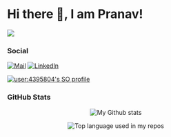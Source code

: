 
# Hi there 👋, I am Pranav!

![](https://komarev.com/ghpvc/?username=realpranavp&color=brightgreen&style=flat)


### Social

 
[![Mail](https://img.shields.io/badge/-Say%20Hi!-gray?style=for-the-badge&logo=gmail)](mailto:patelpranav1111@gmail.com)
[![LinkedIn](https://img.shields.io/badge/-linkedin-gray?style=for-the-badge&logo=linkedin)](https://www.linkedin.com/in/realpranav/)

<a href="https://github.com/johannchopin/stackoverflow-readme-profile">
  <img src="https://stackoverflow-readme-profile.johannchopin.fr/profile-small/4395804?theme=default" alt="user:4395804's SO profile">
</a>

### GitHub Stats

<p align="center"> <img src="https://github-readme-stats.vercel.app/api?username=realpranavp&count_private=true&show_icons=true&include_all_commits=true" alt="My Github stats" />

 <p align="center"> <img src="https://github-readme-stats.vercel.app/api/top-langs/?username=realpranavp&layout=compact&hide_title=1&card_width=300&show_icons=true" alt="Top language used in my repos" />
 

